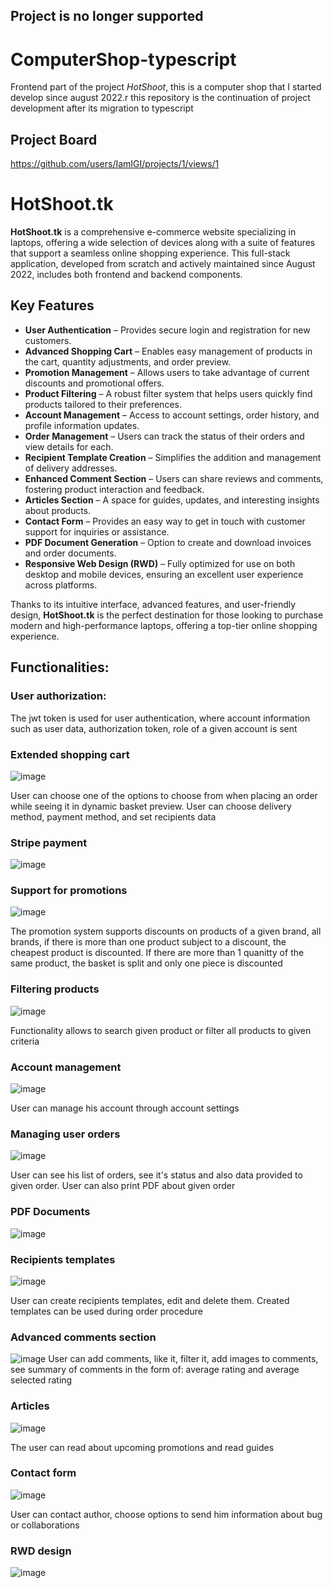 ## Project is no longer supported
# ComputerShop-typescript
Frontend part of the project *HotShoot*, this is a computer shop that I started develop since august 2022.r
this repository is the continuation of project development after its migration to typescript

## Project Board
https://github.com/users/IamIGI/projects/1/views/1

# HotShoot.tk

**HotShoot.tk** is a comprehensive e-commerce website specializing in laptops, offering a wide selection of devices along with a suite of features that support a seamless online shopping experience. This full-stack application, developed from scratch and actively maintained since August 2022, includes both frontend and backend components.

## Key Features

- **User Authentication** – Provides secure login and registration for new customers.
- **Advanced Shopping Cart** – Enables easy management of products in the cart, quantity adjustments, and order preview.
- **Promotion Management** – Allows users to take advantage of current discounts and promotional offers.
- **Product Filtering** – A robust filter system that helps users quickly find products tailored to their preferences.
- **Account Management** – Access to account settings, order history, and profile information updates.
- **Order Management** – Users can track the status of their orders and view details for each.
- **Recipient Template Creation** – Simplifies the addition and management of delivery addresses.
- **Enhanced Comment Section** – Users can share reviews and comments, fostering product interaction and feedback.
- **Articles Section** – A space for guides, updates, and interesting insights about products.
- **Contact Form** – Provides an easy way to get in touch with customer support for inquiries or assistance.
- **PDF Document Generation** – Option to create and download invoices and order documents.
- **Responsive Web Design (RWD)** – Fully optimized for use on both desktop and mobile devices, ensuring an excellent user experience across platforms.

Thanks to its intuitive interface, advanced features, and user-friendly design, **HotShoot.tk** is the perfect destination for those looking to purchase modern and high-performance laptops, offering a top-tier online shopping experience.

## Functionalities:

### User authorization:
The jwt token is used for user authentication, where account information such as user data, authorization token, role of a given account is sent

### Extended shopping cart 
![image](https://user-images.githubusercontent.com/84968638/210661506-d8bc0f07-e1db-46b9-a5ce-d0e4f6058788.png)

User can choose one of the options to choose from when placing an order while seeing it in dynamic basket preview.
 User can choose delivery method, payment method, and set recipients data 
 
### Stripe payment
![image](https://user-images.githubusercontent.com/84968638/211223117-fede5d38-c3b3-47c3-8715-7db35a0abd2b.png)


### Support for promotions
![image](https://user-images.githubusercontent.com/84968638/210662166-81a3a3c1-059a-463c-94f6-6c0c6cc22305.png)

The promotion system supports discounts on products of a given brand, all brands, if there is more than one product subject to a discount, the cheapest product is discounted.
 If there are more than 1 quanitty of the same product, the basket is split and only one piece is discounted

### Filtering products
![image](https://user-images.githubusercontent.com/84968638/210662732-1bbb7e24-35eb-4a79-a67e-adc984814719.png)

Functionality allows to search given product or filter all products to given criteria

### Account management
![image](https://user-images.githubusercontent.com/84968638/210663273-6dd4b56a-fbd2-41a5-89c7-2e5b300f9131.png)

User can manage his account through account settings

### Managing user orders
![image](https://user-images.githubusercontent.com/84968638/210991789-0197105d-c598-4d6a-9f05-d13c3a0a9a61.png)

 User can see his list of orders, see it's status and also data provided to given order. User can also print PDF about given order
 
### PDF Documents

![image](https://user-images.githubusercontent.com/84968638/210664290-7a09ab90-fa1d-4956-9ffa-7270ebc14c6c.png)

### Recipients templates
![image](https://user-images.githubusercontent.com/84968638/210664754-9075973c-c0a5-4b76-921d-a096bd4f45c8.png)

User can create recipients templates, edit and delete them. Created templates can be used during order procedure

### Advanced comments section
![image](https://user-images.githubusercontent.com/84968638/210665091-d8384f25-2241-47df-b251-f3aa7ec02bfc.png)
User can add comments, like it, filter it, add images to comments, see summary of comments in the form of: average rating and average selected rating

### Articles
![image](https://user-images.githubusercontent.com/84968638/210665569-de07aba4-54b2-4f5b-aba6-80e3cf3b430f.png)

The user can read about upcoming promotions and read guides

### Contact form
![image](https://user-images.githubusercontent.com/84968638/210665764-77dc1e0c-c165-45f0-86a1-b022bfd8166b.png)

User can contact author, choose options to send him information about bug or collaborations

### RWD design
![image](https://user-images.githubusercontent.com/84968638/210666035-8d40d0cf-9c85-4965-b216-aaade904e213.png)



